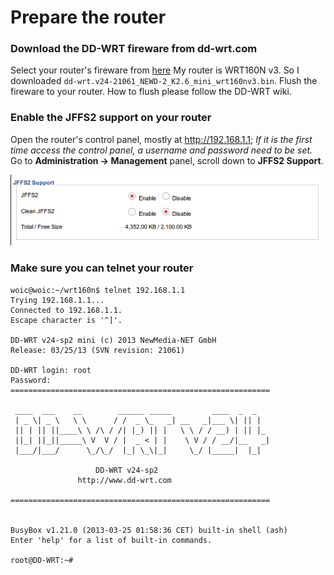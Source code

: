# Prepare the router

### Download the DD-WRT fireware from dd-wrt.com

Select your router's fireware from [here](http://www.dd-wrt.com/site/support/router-database) 
My router is WRT160N v3. So I downloaded `dd-wrt.v24-21061_NEWD-2_K2.6_mini_wrt160nv3.bin`. 
Flush the fireware to your router. How to flush please follow the DD-WRT wiki.

### Enable the JFFS2 support on your router

Open the router's control panel, mostly at http://192.168.1.1; 
_If it is the first time access the control panel, a username and password need to be set._ 
Go to **Administration -> Management** panel, scroll down to **JFFS2 Support**.

![Enable JFFS2](images/enable-jffs2.png)

### Make sure you can telnet your router
	woic@woic:~/wrt160n$ telnet 192.168.1.1
	Trying 192.168.1.1...
	Connected to 192.168.1.1.
	Escape character is '^]'.

	DD-WRT v24-sp2 mini (c) 2013 NewMedia-NET GmbH
	Release: 03/25/13 (SVN revision: 21061)

	DD-WRT login: root
	Password: 
	==========================================================
	 
	 ____  ___    __        ______ _____         ____  _  _ 
	 | _ \| _ \   \ \      / /  _ \_   _| __   _|___ \| || | 
	 || | || ||____\ \ /\ / /| |_) || |   \ \ / / __) | || |_ 
	 ||_| ||_||_____\ V  V / |  _ < | |    \ V / / __/|__   _| 
	 |___/|___/      \_/\_/  |_| \_\|_|     \_/ |_____|  |_| 
	 
		               DD-WRT v24-sp2
		           http://www.dd-wrt.com
	 
	==========================================================


	BusyBox v1.21.0 (2013-03-25 01:58:36 CET) built-in shell (ash)
	Enter 'help' for a list of built-in commands.

	root@DD-WRT:~# 

